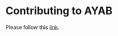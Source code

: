 # Contributing to AYAB

Please follow this [link](https://raw.githubusercontent.com/AllYarnsAreBeautiful/ayab-desktop/master/CONTRIBUTING.md).
